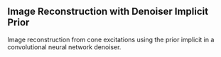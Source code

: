 ## Image Reconstruction with Denoiser Implicit Prior

Image reconstruction from cone excitations using the prior
implicit in a convolutional neural network denoiser.